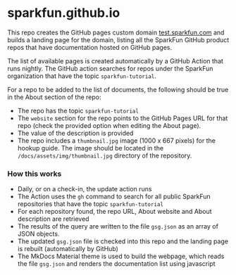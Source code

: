 # sparkfun.github.io

This repo creates the GitHub pages custom domain [test.sparkfun.com](https://test.sparkfun.com) and builds a landing page for the domain, listing all the SparkFun GitHub product repos that have documentation hosted on GitHub pages.

The list of available pages is created automatically by a GitHub Action that runs nightly. The GitHub action searches for repos under the SparkFun organization that have the topic `sparkfun-tutorial`.

For a repo to be added to the list of documents, the following should be true in the About section of the repo:

* The repo has the topic `sparkfun-tutorial`
* The `website` section for the repo points to the GitHub Pages URL for that repo (check the provided option when editing the About page).
* The value of the description is provided
* The repo includes a `thumbnail.jpg` image (1000 x 667 pixels) for the hookup guide. The image should be located in the `/docs/assets/img/thumbnail.jpg` directory of the repository.

### How this works

* Daily, or on a check-in, the update action runs
* The Action uses the `gh` command to search for all public SparkFun repositories that have the topic `sparkfun-tutorial`
* For each repository found, the repo URL, About website and About description are retrieved
* The results of the query are written to the file `gsg.json` as an array of JSON objects.
* The updated `gsg.json` file is checked into this repo and the landing page is rebuilt (automatically by GitHub)
* The MkDocs Material theme is used to build the webpage, which reads the file `gsg.json` and renders the documentation list using javascript
